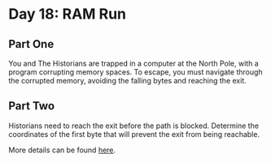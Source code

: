 # Day 18: RAM Run

## Part One

You and The Historians are trapped in a computer at the North Pole, with a program corrupting memory spaces. To escape, you must navigate through the corrupted memory, avoiding the falling bytes and reaching the exit.

## Part Two

Historians need to reach the exit before the path is blocked. Determine the coordinates of the first byte that will prevent the exit from being reachable.

More details can be found [here](https://adventofcode.com/2024/day/18).
